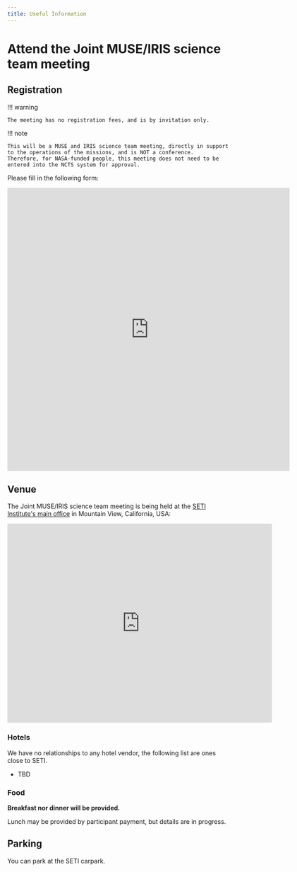 ```yaml
---
title: Useful Information
---
```


# Attend the Joint MUSE/IRIS science team meeting

## Registration

!!! warning

    The meeting has no registration fees, and is by invitation only.

!!! note

    This will be a MUSE and IRIS science team meeting, directly in support to the operations of the missions, and is NOT a conference.
    Therefore, for NASA-funded people, this meeting does not need to be entered into the NCTS system for approval.

Please fill in the following form:

<iframe src="https://docs.google.com/forms/d/e/1FAIpQLScQMnu1V1aOxilhe7mlyeOGI3LQJ4BfwJ-I1pfiPpk5j_87pA/viewform?embedded=true" width="640" height="640" frameborder="0" marginheight="0" marginwidth="0">Loading…</iframe>

## Venue

The Joint MUSE/IRIS science team meeting is being held at the [SETI Institute's main office](https://www.seti.org/) in Mountain View, California, USA:

<iframe src="https://www.google.com/maps/embed?pb=!1m18!1m12!1m3!1d3170.083339471682!2d-122.05298182226575!3d37.38786133435045!2m3!1f0!2f0!3f0!3m2!1i1024!2i768!4f13.1!3m3!1m2!1s0x808fb6e2997b9de1%3A0x4adaa567123ea049!2sSETI%20Institute!5e0!3m2!1sen!2sus!4v1745975057227!5m2!1sen!2sus" width="600" height="450" style="border:0;" allowfullscreen="" loading="lazy" referrerpolicy="no-referrer-when-downgrade"></iframe>

### Hotels

We have no relationships to any hotel vendor, the following list are ones close to SETI.

* TBD

### Food

**Breakfast nor dinner will be provided.**

Lunch may be provided by participant payment, but details are in progress.

## Parking

You can park at the SETI carpark.
